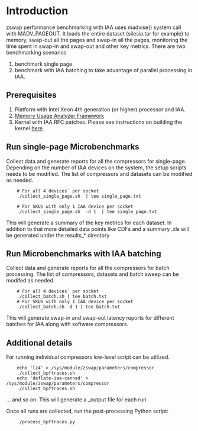 # Introduction
zswap performance benchmarking with IAA uses madvise() system call with MADV_PAGEOUT. It loads the entire dataset (silesia.tar for example) to memory, swap-out all the pages and swap-in all the pages, monitoring the time spent in swap-in and swap-out and other key metrics. There are two benchmarking scenarios

1. benchmark single page
2. benchmark with IAA batching to take advantage of parallel processing in IAA.

## Prerequisites
1. Platform with Intel Xeon 4th generation (or higher) processor and IAA.
2. [Memory Usage Analyzer Framework](https://github.com/intel/memory-usage-analyzer/tree/main?tab=readme-ov-file#install_)
3. Kernel with IAA RFC patches. Please see instructions on building the kernel [here](https://github.com/intel/memory-usage-analyzer/wiki/Integration-of-IAA-RFC-patches-to-6.12-upstream-kernel).

## Run single-page Microbenchmarks

Collect data and generate reports for all the compressors for single-page. Depending on the number of IAA devices on the system, the setup scripts needs to be modified. The list of compressors and datasets can be modified as needed.
```
    # For all 4 devices` per socket
    ./collect_single_page.sh  | tee single_page.txt

    # For SKUs with only 1 IAA device per socket
    ./collect_single_page.sh  -d 1  | tee single_page.txt

``` 
This will generate a summary of the key metrics for each dataset. In addition to that more detailed data points like CDFs and a summary .xls will be generated under the results_* directory

## Run Microbenchmarks with IAA batching
Collect data and generate reports for all the compressors for batch processing. The list of compressors, datasets and batch sweep can be modifed as needed.
```
    # For all 4 devices` per socket
    ./collect_batch.sh | tee batch.txt
    # For SKUs with only 1 IAA device per socket
    ./collect_batch.sh -d 1 | tee batch.txt
```
This will generate swap-in and swap-out latency reports for different batches for IAA along with software compressors.

## Additional details
For running individual compressors low-level script can be utilized.

```
    echo 'lz4' > /sys/module/zswap/parameters/compressor
    ./collect_bpftraces.sh
    echo 'deflate-iaa-canned' > /sys/module/zswap/parameters/compressor
    ./collect_bpftraces.sh
   ``` 
... and so on. This will generate a <compressor>_output file for each run

Once all runs are collected, run the post-processing Python script:
```
    ./process_bpftraces.py
```


